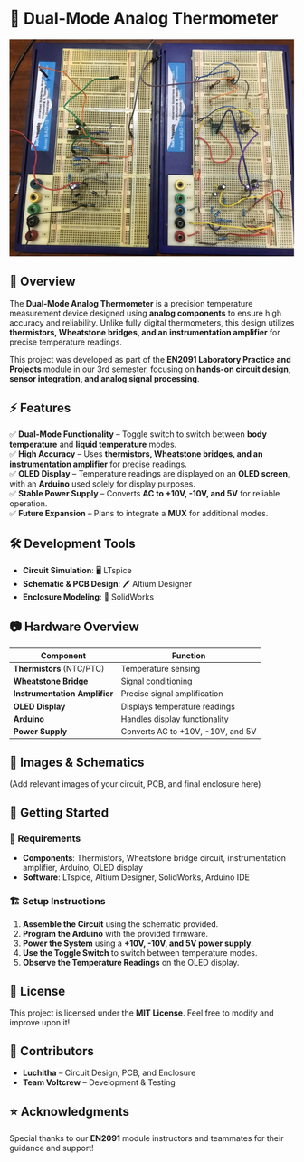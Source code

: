 # 🏥 Dual-Mode Analog Thermometer  

![Project Banner](breadboard.png) <!-- Add an image of your device or schematic if available -->

## 📌 Overview  
The **Dual-Mode Analog Thermometer** is a precision temperature measurement device designed using **analog components** to ensure high accuracy and reliability. Unlike fully digital thermometers, this design utilizes **thermistors, Wheatstone bridges, and an instrumentation amplifier** for precise temperature readings.  

This project was developed as part of the **EN2091 Laboratory Practice and Projects** module in our 3rd semester, focusing on **hands-on circuit design, sensor integration, and analog signal processing**.  

## ⚡ Features  
✅ **Dual-Mode Functionality** – Toggle switch to switch between **body temperature** and **liquid temperature** modes.  
✅ **High Accuracy** – Uses **thermistors, Wheatstone bridges, and an instrumentation amplifier** for precise readings.  
✅ **OLED Display** – Temperature readings are displayed on an **OLED screen**, with an **Arduino** used solely for display purposes.  
✅ **Stable Power Supply** – Converts **AC to +10V, -10V, and 5V** for reliable operation.  
✅ **Future Expansion** – Plans to integrate a **MUX** for additional modes.  

## 🛠️ Development Tools  
- **Circuit Simulation**: 🖥️ LTspice  
- **Schematic & PCB Design**: 🖊️ Altium Designer  
- **Enclosure Modeling**: 📐 SolidWorks  

## 📷 Hardware Overview  
| Component           | Function |
|--------------------|--------------------------------|
| **Thermistors** (NTC/PTC)  | Temperature sensing  |
| **Wheatstone Bridge**  | Signal conditioning |
| **Instrumentation Amplifier** | Precise signal amplification |
| **OLED Display** | Displays temperature readings |
| **Arduino** | Handles display functionality |
| **Power Supply** | Converts AC to +10V, -10V, and 5V |

## 📸 Images & Schematics  
(Add relevant images of your circuit, PCB, and final enclosure here)  

## 🚀 Getting Started  
### 🔧 Requirements  
- **Components**: Thermistors, Wheatstone bridge circuit, instrumentation amplifier, Arduino, OLED display  
- **Software**: LTspice, Altium Designer, SolidWorks, Arduino IDE  

### 🏗️ Setup Instructions  
1. **Assemble the Circuit** using the schematic provided.  
2. **Program the Arduino** with the provided firmware.  
3. **Power the System** using a **+10V, -10V, and 5V power supply**.  
4. **Use the Toggle Switch** to switch between temperature modes.  
5. **Observe the Temperature Readings** on the OLED display.  

## 📜 License  
This project is licensed under the **MIT License**. Feel free to modify and improve upon it!  

## 🤝 Contributors  
- **Luchitha** – Circuit Design, PCB, and Enclosure  
- **Team Voltcrew** – Development & Testing  

## ⭐ Acknowledgments  
Special thanks to our **EN2091** module instructors and teammates for their guidance and support!  

